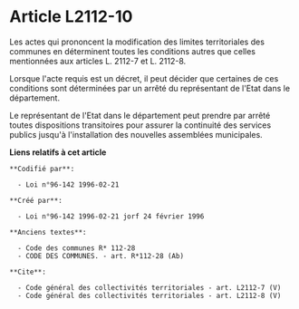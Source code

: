 # Article L2112-10

Les actes qui prononcent la modification des limites territoriales des communes en déterminent toutes les conditions autres
que celles mentionnées aux articles L. 2112-7 et L. 2112-8. 

Lorsque l'acte requis est un décret, il peut décider que certaines de ces conditions sont déterminées par un arrêté du
représentant de l'Etat dans le département. 

Le représentant de l'Etat dans le département peut prendre par arrêté toutes dispositions transitoires pour assurer la
continuité des services publics jusqu'à l'installation des nouvelles assemblées municipales.

**Liens relatifs à cet article**

	**Codifié par**:

	  - Loi n°96-142 1996-02-21

	**Créé par**:

	  - Loi n°96-142 1996-02-21 jorf 24 février 1996

	**Anciens textes**:

	  - Code des communes R* 112-28
	  - CODE DES COMMUNES. - art. R*112-28 (Ab)

	**Cite**:

	  - Code général des collectivités territoriales - art. L2112-7 (V)
	  - Code général des collectivités territoriales - art. L2112-8 (V)
